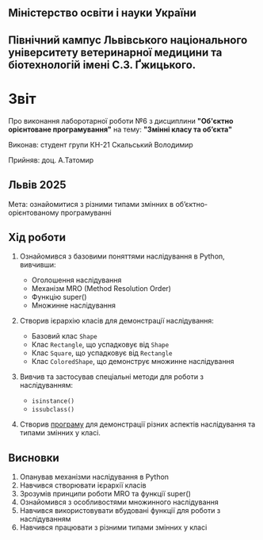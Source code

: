 ## Міністерство освіти і науки України

## Північний кампус Львівського національного університету ветеринарної медицини та біотехнологій імені С.З. Ґжицького.

# Звіт
Про виконання лаборотарної роботи №6 з дисциплини **"Об'єктно орієнтоване програмування"** на тему: **"Змінні класу та об’єкта"**

Виконав: студент групи КН-21 Скальський Володимир

Прийняв: доц. А.Татомир
## Львів 2025

Мета: ознайомитися з різними типами змінних в об’єктно-орієнтованому програмуванні

## Хід роботи

1. Ознайомився з базовими поняттями наслідування в Python, вивчивши:
   - Оголошення наслідування
   - Механізм MRO (Method Resolution Order)
   - Функцію super()
   - Множинне наслідування

2. Створив ієрархію класів для демонстрації наслідування:
   - Базовий клас `Shape`
   - Клас `Rectangle`, що успадковує від `Shape`
   - Клас `Square`, що успадковує від `Rectangle`
   - Клас `ColoredShape`, що демонструє множинне наслідування

3. Вивчив та застосував спеціальні методи для роботи з наслідуванням:
   - `isinstance()`
   - `issubclass()`

4. Створив [програму](inheritance.py) для демонстрації різних аспектів наслідування та типами змінних у класі.

## Висновки
1. Опанував механізми наслідування в Python
2. Навчився створювати ієрархії класів
3. Зрозумів принципи роботи MRO та функції super()
4. Ознайомився з особливостями множинного наслідування
5. Навчився використовувати вбудовані функції для роботи з наслідуванням 
6. Навчився працювати з різними типами змінних у класі